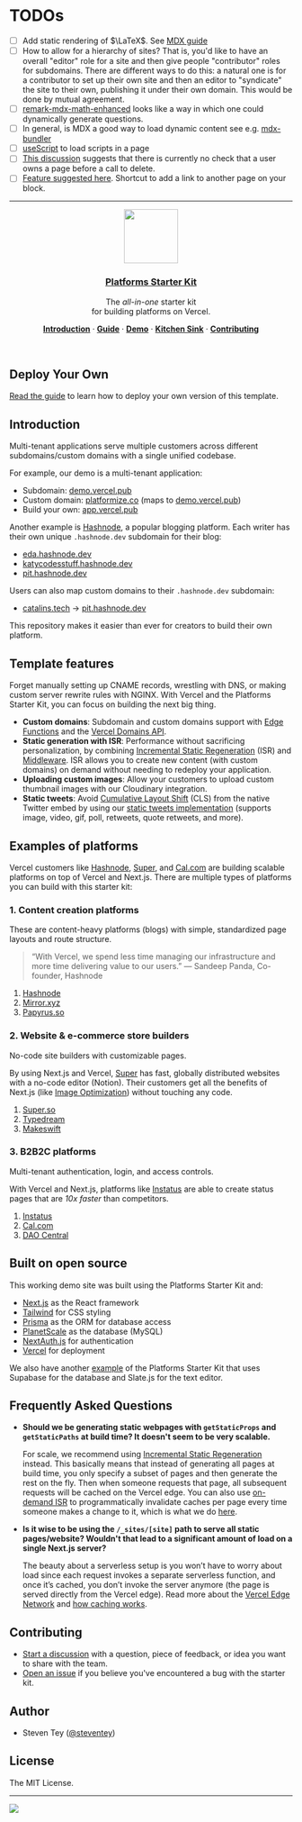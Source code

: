 
# TODOs

- [ ] Add static rendering of $\LaTeX$. See [MDX guide](https://mdxjs.com/guides/math/)
- [ ] How to allow for a hierarchy of sites? That is, you'd like to have an overall "editor" role for a site and then give people "contributor" roles for subdomains. There are different ways to do this: a natural one is for a contributor to set up their own site and then an editor to "syndicate" the site to their own, publishing it under their own domain. This would be done by mutual agreement. 
- [ ] [remark-mdx-math-enhanced](https://github.com/goodproblems/remark-mdx-math-enhanced) looks like a way in which one could dynamically generate questions. 
- [ ] In general, is MDX a good way to load dynamic content see e.g. [mdx-bundler](https://github.com/kentcdodds/mdx-bundler)
- [ ] [useScript](https://usehooks-ts.com/react-hook/use-script) to load scripts in a page
- [ ] [This discussion](https://github.com/vercel/platforms/discussions/145) suggests that there is currently no check that a user owns a page before a call to delete.
- [ ] [Feature suggested here](https://kevquirk.com/my-blogging-utopia/). Shortcut to add a link to another page on your block.

---

<p align="center">
  <a href="https://demo.vercel.pub">
    <img src="https://assets.vercel.com/image/upload/v1588805858/repositories/vercel/logo.png" height="96">
    <h3 align="center">Platforms Starter Kit</h3>
  </a>
</p>

<p align="center">
  The <em>all-in-one</em> starter kit <br/>
  for building platforms on Vercel.
</p>

<p align="center">
  <a href="#introduction"><strong>Introduction</strong></a> ·
  <a href="https://vercel.com/guides/nextjs-multi-tenant-application"><strong>Guide</strong></a> ·
  <a href="https://demo.vercel.pub/"><strong>Demo</strong></a> ·
  <a href="https://steven.vercel.pub/kitchen-sink"><strong>Kitchen Sink</strong></a> ·
  <a href="#contributing"><strong>Contributing</strong></a>
</p>
<br/>

## Deploy Your Own

[Read the guide](https://vercel.com/guides/nextjs-multi-tenant-application) to learn how to deploy your own version of this template.

## Introduction

Multi-tenant applications serve multiple customers across different subdomains/custom domains with a single unified codebase. 

For example, our demo is a multi-tenant application:

- Subdomain: [demo.vercel.pub](http://demo.vercel.pub)
- Custom domain: [platformize.co](http://platformize.co) (maps to [demo.vercel.pub](http://demo.vercel.pub))
- Build your own: [app.vercel.pub](http://app.vercel.pub)

Another example is [Hashnode](https://vercel.com/customers/hashnode), a popular blogging platform. Each writer has their own unique `.hashnode.dev` subdomain for their blog:

- [eda.hashnode.dev](https://eda.hashnode.dev/)
- [katycodesstuff.hashnode.dev](https://katycodesstuff.hashnode.dev/)
- [pit.hashnode.dev](https://pit.hashnode.dev/)

Users can also map custom domains to their `.hashnode.dev` subdomain:

- [catalins.tech](https://catalins.tech/) → [pit.hashnode.dev](https://pit.hashnode.dev/)

This repository makes it easier than ever for creators to build their own platform.

## Template features

Forget manually setting up CNAME records, wrestling with DNS, or making custom server rewrite rules with NGINX. With Vercel and the Platforms Starter Kit, you can focus on building the next big thing.

- **Custom domains**: Subdomain and custom domains support with [Edge Functions](https://vercel.com/features/edge-functions) and the [Vercel Domains API](https://domains-api.vercel.app/).
- **Static generation with ISR**: Performance without sacrificing personalization, by combining [Incremental Static Regeneration](https://vercel.com/docs/concepts/next.js/incremental-static-regeneration) (ISR) and [Middleware](https://vercel.com/docs/concepts/functions/edge-functions#middleware). ISR allows you to create new content (with custom domains) on demand without needing to redeploy your application.
- **Uploading custom images**: Allow your customers to upload custom thumbnail images with our Cloudinary integration.
- **Static tweets**: Avoid [Cumulative Layout Shift](https://vercel.com/blog/core-web-vitals) (CLS) from the native Twitter embed by using our [static tweets implementation](https://static-tweets-tailwind.vercel.app/) (supports image, video, gif, poll, retweets, quote retweets, and more).

## Examples of platforms

Vercel customers like [Hashnode](https://vercel.com/customers/hashnode), [Super](https://super.so), and [Cal.com](https://cal.com) are building scalable platforms on top of Vercel and Next.js. There are multiple types of platforms you can build with this starter kit:

### 1. Content creation platforms

These are content-heavy platforms (blogs) with simple, standardized page layouts and route structure. 

> “With Vercel, we spend less time managing our infrastructure and more time delivering value to our users.” — Sandeep Panda, Co-founder, Hashnode

1. [Hashnode](https://hashnode.com)
2. [Mirror.xyz](https://mirror.xyz/)
3. [Papyrus.so](https://papyrus.so/)

### 2. Website & e-commerce store builders

No-code site builders with customizable pages. 

By using Next.js and Vercel, [Super](https://super.so/) has fast, globally distributed websites with a no-code editor (Notion). Their customers get all the benefits of Next.js (like [Image Optimization](https://nextjs.org/docs/basic-features/image-optimization)) without touching any code.

1. [Super.so](https://super.so)
2. [Typedream](https://typedream.com)
3. [Makeswift](https://www.makeswift.com/)

### 3. B2B2C platforms

Multi-tenant authentication, login, and access controls.

With Vercel and Next.js, platforms like [Instatus](https://instatus.com) are able to create status pages that are *10x faster* than competitors.

1. [Instatus](https://instatus.com/)
2. [Cal.com](https://cal.com/)
3. [DAO Central](https://daocentral.com/)

## Built on open source

This working demo site was built using the Platforms Starter Kit and:

- [Next.js](https://nextjs.org/) as the React framework
- [Tailwind](https://tailwindcss.com/) for CSS styling
- [Prisma](https://prisma.io/) as the ORM for database access
- [PlanetScale](https://planetscale.com/) as the database (MySQL)
- [NextAuth.js](https://next-auth.js.org/) for authentication
- [Vercel](http://vercel.com/) for deployment

We also have another [example](https://github.com/vercel/examples/tree/main/solutions/platforms-slate-supabase) of the Platforms Starter Kit that uses Supabase for the database and Slate.js for the text editor.

## Frequently Asked Questions

- **Should we be generating static webpages with `getStaticProps` and `getStaticPaths` at build time? It doesn't seem to be very scalable.**

  For scale, we recommend using [Incremental Static Regeneration](https://nextjs.org/docs/basic-features/data-fetching/incremental-static-regeneration) instead. This basically means that instead of generating all pages at build time, you only specify a subset of pages and then generate the rest on the fly. Then when someone requests that page, all subsequent requests will be cached on the Vercel edge. You can also use [on-demand ISR](https://nextjs.org/docs/basic-features/data-fetching/incremental-static-regeneration#on-demand-revalidation) to programmatically invalidate caches per page every time someone makes a change to it, which is what we do [here](https://github.com/vercel/platforms/blob/1b2bd00055bbbdde8f2dcc89e0bdb2c3f8488f97/lib/api/post.ts#L243-L257).

- **Is it wise to be using the `/_sites/[site]` path to serve all static pages/website? Wouldn't that lead to a significant amount of load on a single Next.js server?**

  The beauty about a serverless setup is you won’t have to worry about load since each request invokes a separate serverless function, and once it’s cached, you don’t invoke the server anymore (the page is served directly from the Vercel edge). Read more about the [Vercel Edge Network](https://vercel.com/docs/concepts/edge-network/overview) and [how caching works](https://vercel.com/docs/concepts/edge-network/caching).


## Contributing

- [Start a discussion](https://github.com/vercel/platforms/discussions) with a question, piece of feedback, or idea you want to share with the team.
- [Open an issue](https://github.com/vercel/platforms/issues) if you believe you've encountered a bug with the starter kit.

## Author

- Steven Tey ([@steventey](https://twitter.com/steventey))

## License

The MIT License.

---

<a aria-label="Vercel logo" href="https://vercel.com">
  <img src="https://badgen.net/badge/icon/Made%20by%20Vercel?icon=zeit&label&color=black&labelColor=black">
</a>
